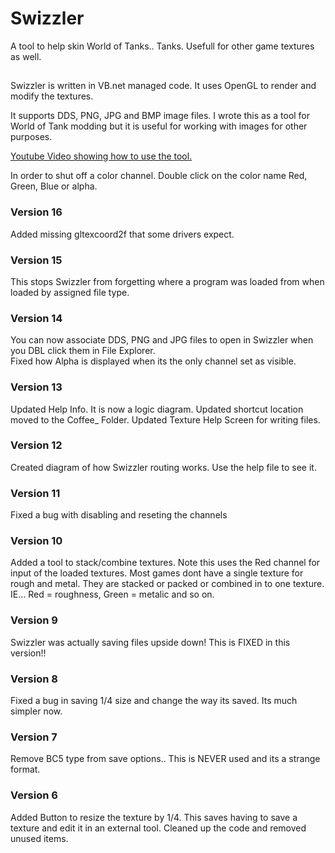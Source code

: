 # Swizzler
A tool to help skin World of Tanks.. Tanks.
Usefull for other game textures as well.

##
Swizzler is written in VB.net managed code.
It uses OpenGL to render and modify the textures.

It supports DDS, PNG, JPG and BMP image files.
I wrote this as a tool for World of Tank modding but it is useful for working with images for other purposes.


<a href="https://youtu.be/1HXSy-03OJA">Youtube Video showing how to use the tool. </a>

In order to shut off a color channel.
Double click on the color name Red, Green, Blue or alpha.

### Version 16
Added missing gltexcoord2f that some drivers expect.


### Version 15
This stops Swizzler from forgetting where a program was loaded from when loaded by assigned file type.

### Version 14
You can now associate DDS, PNG and JPG files to open in Swizzler when you DBL click them in File Explorer.</br>
Fixed how Alpha is displayed when its the only channel set as visible.

### Version 13
Updated Help Info. It is now a logic diagram.
Updated shortcut location moved to the Coffee_ Folder.
Updated Texture Help Screen for writing files.

### Version 12
Created diagram of how Swizzler routing works.
Use the help file to see it.

### Version 11
Fixed a bug with disabling and reseting the channels

### Version 10
Added a tool to stack/combine textures.
Note this uses the Red channel for input of the loaded textures.
Most games dont have a single texture for rough and metal. They are stacked or packed or combined in to one texture.
IE... Red = roughness, Green = metalic and so on.

### Version 9
Swizzler was actually saving files upside down!
This is FIXED in this version!!

### Version 8
Fixed a bug in saving 1/4 size and change the way its saved. Its much simpler now.

### Version 7
Remove BC5 type from save options.. This is NEVER used and its a strange format.

### Version 6
Added Button to resize the texture by 1/4. This saves having to save a texture and edit it in an external tool.
Cleaned up the code and removed unused items.